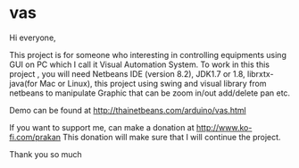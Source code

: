 # vas
Hi everyone,

This project is for someone who interesting in controlling equipments using GUI on PC which I call it Visual Automation System.
To work in this this project , you will need Netbeans IDE (version 8.2), JDK1.7 or 1.8, librxtx-java(for Mac or Linux),
this project using swing and visual library from netbeans to manipulate Graphic that can be zoom in/out add/delete pan etc.

Demo can be found at http://thainetbeans.com/arduino/vas.html

If you want to support me, can make a donation at http://www.ko-fi.com/prakan
This donation will make sure that I will continue the project.

Thank you so much
